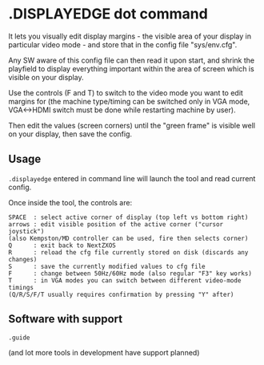 # .DISPLAYEDGE dot command

It lets you visually edit display margins - the visible area of your display in particular
video mode - and store that in the config file "sys/env.cfg".

Any SW aware of this config file can then read it upon start, and shrink the playfield to
display everything important within the area of screen which is visible on your display.

Use the controls (F and T) to switch to the video mode you want to edit margins for (the
machine type/timing can be switched only in VGA mode, VGA<->HDMI switch must be done
while restarting machine by user).

Then edit the values (screen corners) until the "green frame" is visible well on your
display, then save the config.

## Usage

`.displayedge` entered in command line will launch the tool and read current config.

Once inside the tool, the controls are:

    SPACE  : select active corner of display (top left vs bottom right)
    arrows : edit visible position of the active corner ("cursor joystick")
    (also Kempston/MD controller can be used, fire then selects corner)
    Q      : exit back to NextZXOS
    R      : reload the cfg file currently stored on disk (discards any changes)
    S      : save the currently modified values to cfg file
    F      : change between 50Hz/60Hz mode (also regular "F3" key works)
    T      : in VGA modes you can switch between different video-mode timings
    (Q/R/S/F/T usually requires confirmation by pressing "Y" after)

## Software with support

`.guide`

(and lot more tools in development have support planned)
